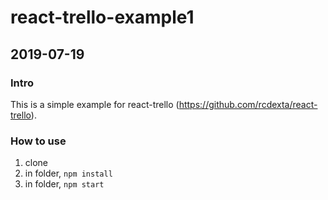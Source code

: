 # react-trello-example1
## 2019-07-19

### Intro
This is a simple example for react-trello (https://github.com/rcdexta/react-trello).

### How to use
1. clone
2. in folder, `npm install`
3. in folder, `npm start`

